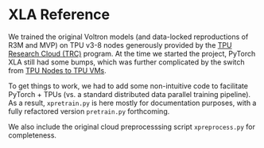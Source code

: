 # XLA Reference

We trained the original Voltron models (and data-locked reproductions of R3M and MVP) on TPU v3-8 nodes generously
provided by the [TPU Research Cloud (TRC)](https://sites.research.google/trc/about/) program. At the time we started
the project, PyTorch XLA still had some bumps, which was further complicated by the switch from
[TPU Nodes to TPU VMs](https://cloud.google.com/tpu/docs/system-architecture-tpu-vm#tpu-arch).

To get things to work, we had to add some non-intuitive code to facilitate PyTorch + TPUs (vs. a standard distributed
data parallel training pipeline). As a result, `xpretrain.py` is here mostly for documentation purposes, with a fully
refactored version `pretrain.py` forthcoming.

We also include the original cloud preprocesssing script `xpreprocess.py` for completeness.
